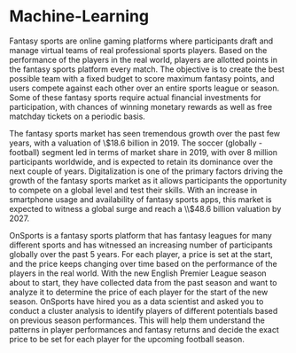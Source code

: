 # Machine-Learning
Fantasy sports are online gaming platforms where participants draft and manage virtual teams of real professional sports players. Based on the performance of the players in the real world, players are allotted points in the fantasy sports platform every match. The objective is to create the best possible team with a fixed budget to score maximum fantasy points, and users compete against each other over an entire sports league or season. Some of these fantasy sports require actual financial investments for participation, with chances of winning monetary rewards as well as free matchday tickets on a periodic basis.

The fantasy sports market has seen tremendous growth over the past few years, with a valuation of \\$18.6 billion in 2019. The soccer (globally - football) segment led in terms of market share in 2019, with over 8 million participants worldwide, and is expected to retain its dominance over the next couple of years. Digitalization is one of the primary factors driving the growth of the fantasy sports market as it allows participants the opportunity to compete on a global level and test their skills. With an increase in smartphone usage and availability of fantasy sports apps, this market is expected to witness a global surge and reach a \\$48.6 billion valuation by 2027.


OnSports is a fantasy sports platform that has fantasy leagues for many different sports and has witnessed an increasing number of participants globally over the past 5 years. For each player, a price is set at the start, and the price keeps changing over time based on the performance of the players in the real world. With the new English Premier League season about to start, they have collected data from the past season and want to analyze it to determine the price of each player for the start of the new season. OnSports have hired you as a data scientist and asked you to conduct a cluster analysis to identify players of different potentials based on previous season performances. This will help them understand the patterns in player performances and fantasy returns and decide the exact price to be set for each player for the upcoming football season.
